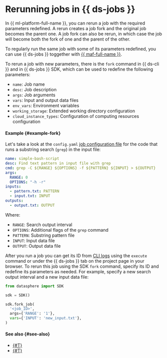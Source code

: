 # Rerunning jobs in {{ ds-jobs }}

In {{ ml-platform-full-name }}, you can rerun a job with the required parameters redefined. A rerun creates a job fork and the original job becomes the parent one. A job fork can also be rerun, in which case the job will become both the fork of one and the parent of the other.

To regularly run the same job with some of its parameters redefined, you can use {{ ds-jobs }} toggether with [{{ maf-full-name }}](../../../managed-airflow/).

To rerun a job with new parameters, there is the `fork` command in {{ ds-cli }} and in {{ ds-jobs }} SDK, which can be used to redefine the following parameters:

* `name`: Job name
* `desc`: Job description
* `args`: Job arguments
* `vars`: Input and output data files
* `env_vars`: Environment variables
* `working_storage`: Extended working directory configuration
* `cloud_instance_types`: Configuration of computing resources configuration

#### Example {#example-fork}

Let's take a look at the `config.yaml` [job configuration file](index.md#config) for the code that runs a substring search (`grep`) in the input file:

```yaml
name: simple-bash-script
desc: Find text pattern in input file with grep
cmd: grep -C ${RANGE} ${OPTIONS} -f ${PATTERN} ${INPUT} > ${OUTPUT}
args:
  RANGE: 0
  OPTIONS: "-h -r"
inputs:
  - pattern.txt: PATTERN
  - input.txt: INPUT
outputs:
  - output.txt: OUTPUT
```

Where:

* `RANGE`: Search output interval
* `OPTIONS`: Additional flags of the `grep` command
* `PATTERN`: Substring pattern file
* `INPUT`: Input data file
* `OUTPUT`: Output data file

After you run a job you can get its ID from [CLI logs](./cli.md#logs) using the `execute` command or under the {{ ds-jobs }} tab on the project page in your browser. To rerun this job using the SDK `fork` command, specify its ID and redefine its parameters as needed. For example, specify a new search output interval and a new input data file:

```python
from datasphere import SDK

sdk = SDK()

sdk.fork_job(
  '<job_ID>',
  args={'RANGE': '1'},
  vars={'INPUT': 'new_input.txt'},
)
```

#### See also {#see-also}

* [{#T}](./index.md)
* [{#T}](./airflow.md)